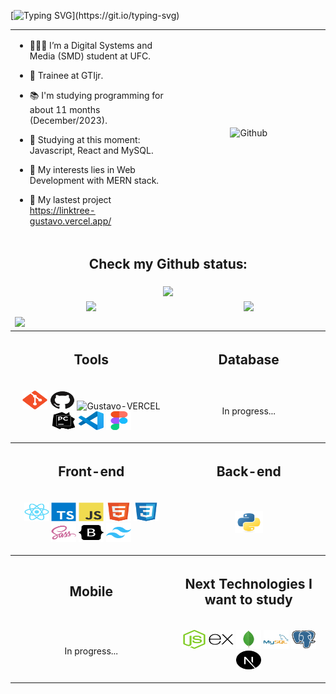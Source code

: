 [![Typing SVG](https://readme-typing-svg.herokuapp.com/?color=00AEFF&size=52&center=true&vCenter=true&height=100&width=1000&lines=HELLO!👋;My+name+is+Gustavo;I'm+18+years+old;)](https://git.io/typing-svg)

<table>
  <tr>
    <td> 

-  👨🏽‍💻 I’m a Digital Systems and Media (SMD) student at UFC.
-  💜 Trainee at GTIjr.
-  📚 I'm studying programming for about 11 months (December/2023).
-  📖 Studying at this moment: Javascript, React and MySQL.
-  🤔 My interests lies in Web Development with MERN stack.
-  🔎 My lastest project https://linktree-gustavo.vercel.app/

 
    </td>
    <td align="center">
      <img width="200%" alt="Github" src="https://camo.githubusercontent.com/bb27b9c1df90df738e91a54665d3adb08f60583fad2f266ffbde14508e6dc918/68747470733a2f2f692e70696e696d672e636f6d2f6f726967696e616c732f65342f32362f37302f65343236373032656466383734623138316163656431653266613563366364652e676966" />
    </td>
  </tr>
  
  
  <tr align='center'>
    <td colspan='2'><h2>Check my Github status:</h2></td>
  </tr>
  
  <tr>
    
  </tr>
  
  <tr>
    
  </tr>
  
  <tr align='center'>
    <td colspan='2'>
       <img width="35%" src="https://github-readme-stats.vercel.app/api/top-langs/?username=Gustavonn07&layout=compact&hide_border=true&langs_count=7&theme=algolia"/>
    </td>
<!--      <td>
    <img width="90%" src="https://profile-counter.glitch.me/Gustavonn07/count.svg">
    </td> -->
  </tr>
  
  <tr></tr>
  
  <tr align='center'>
    <td>
      <img height="100%" src="https://github-readme-stats-sigma-five.vercel.app/api?username=Gustavonn07&show_icons=true&include_all_commits=true&count_private=true&hide_border=true&theme=algolia" />
    </td>
    <td>
      <img height="100%" src="https://github-readme-streak-stats.herokuapp.com?user=Gustavonn07&theme=algolia&hide_border=true" />
    </td>
  </tr>
  
  <tr></tr>
  
  <tr>
    <td colspan='2'>
      <img src="https://github-readme-activity-graph.vercel.app/graph?username=Gustavonn07&theme=react-dark&hide_border=true" />
    </td>
  </tr>
  
  <tr align='center'>
    <th>
      <h2>Tools</h2>
    </th>
    <th>
      <h2>Database</h2>
    </th>
  </tr>
  
  <tr align='center' height='100px'>
    <td>
      <img alt="Gustavo-GIT" height="30" width="40" src="https://raw.githubusercontent.com/devicons/devicon/master/icons/git/git-original.svg">
      <img alt="Gustavo-GITHUB" height="30" width="40" src="https://raw.githubusercontent.com/devicons/devicon/master/icons/github/github-original.svg">
      <img alt="Gustavo-VERCEL" height="30" width="30" src="https://flow-public.nimbuspop.com/flow-apps/vercel.png">
<!--       <img alt="Gustavo-WINDOWS" height="30" width="40" src="https://raw.githubusercontent.com/devicons/devicon/master/icons/windows8/windows8-original.svg"> -->
      <img alt="Gustavo-PYCHARM" height="30" width="40" src="https://raw.githubusercontent.com/devicons/devicon/master/icons/pycharm/pycharm-plain.svg">
      <img alt="Gustavo-VSCODE" height="30" width="40" src="https://raw.githubusercontent.com/devicons/devicon/master/icons/vscode/vscode-original.svg">
<!--       <img alt="Gustavo-PROCESSING" height="30" width="40" src="https://raw.githubusercontent.com/devicons/devicon/master/icons/processing/processing-original.svg"> -->
<!--       <img alt="Gustavo-NPM" height="30" width="40" src="https://raw.githubusercontent.com/devicons/devicon/master/icons/npm/npm-original-wordmark.svg"> -->
<!--       <img alt="Gustavo-PHOTOPEA" height="30" width="30" src="https://i.pinimg.com/originals/d5/77/24/d57724c24f2133b292e992aa17c38e56.png"> -->
      <img alt="Gustavo-FIGMA" height="30" width="40" src="https://raw.githubusercontent.com/devicons/devicon/master/icons/figma/figma-original.svg">
    </td>
    <td>
      In progress...     
    </td>
  </tr>
  
  <tr align='center'>
    <th>
      <h2>Front-end</h2>
    </th>
    <th>
      <h2>Back-end</h2>
    </th>
  </tr>
  
  <tr align='center' height='100px'>
    <td width='600px'>
<!--       <img alt="Gustavo-BABEL" height="30" width="40" src="https://raw.githubusercontent.com/devicons/devicon/master/icons/babel/babel-original.svg">
      <img alt="Gustavo-WEBPACK" height="30" width="40" src="https://raw.githubusercontent.com/devicons/devicon/master/icons/webpack/webpack-original.svg"> -->
      <img alt="Gustavo-REACTJS" height="30" width="40" src="https://raw.githubusercontent.com/devicons/devicon/master/icons/react/react-original.svg">
      <img alt="Gustavo-TYPESCRIPT" height="30" width="40" src="https://raw.githubusercontent.com/devicons/devicon/master/icons/typescript/typescript-original.svg">
      <img alt="Gustavo-JS" height="30" width="40" src="https://raw.githubusercontent.com/devicons/devicon/master/icons/javascript/javascript-original.svg">
      <img alt="Gustavo-HTML" height="30" width="40" src="https://raw.githubusercontent.com/devicons/devicon/master/icons/html5/html5-original.svg">
      <img alt="Gustavo-CSS" height="30" width="40" src="https://raw.githubusercontent.com/devicons/devicon/master/icons/css3/css3-original.svg">
      <img alt="Gustavo-SASS" height="30" width="40" src="https://raw.githubusercontent.com/devicons/devicon/master/icons/sass/sass-original.svg">
      <img alt="Gustavo-BOOTSTRAP" height="30" width="40" src="https://raw.githubusercontent.com/devicons/devicon/master/icons/bootstrap/bootstrap-plain.svg">
      <img alt="Gustavo-TAILWIND" height="30" width="40" src="https://raw.githubusercontent.com/devicons/devicon/master/icons/tailwindcss/tailwindcss-plain.svg">
    </td>
    <td width='600px'>
      <img alt="Gustavo-PYTHON" height="35" width="45" src="https://raw.githubusercontent.com/devicons/devicon/master/icons/python/python-original.svg">
    </td>
  </tr>
  
  <tr align='center'>
    <th>
      <h2>Mobile</h2>
    </th>
    <th colspan='2'>
      <h2>Next Technologies I want to study</h2>
    </th> 
  </tr>
  
  <tr align='center' height='100px'>
    <td>
      In progress...
    </td>
    <td>
      <img alt="Gustavo-NODEJS" height="30" width="40" src="https://raw.githubusercontent.com/devicons/devicon/master/icons/nodejs/nodejs-original.svg">
      <img alt="Gustavo-EXPRESS" height="30" width="40" src="https://raw.githubusercontent.com/devicons/devicon/master/icons/express/express-original.svg">
      <img alt="Gustavo-MONGODB" height="30" width="40" src="https://raw.githubusercontent.com/devicons/devicon/master/icons/mongodb/mongodb-original.svg">
<!--       <img alt="Gustavo-P5" height="30" width="30" src="https://miro.medium.com/v2/resize:fit:300/1*h9G7gjWQeQVwqkbhHVvOQg.png"> -->
      <img alt="Gustavo-MYSQL" height="30" width="40" src="https://raw.githubusercontent.com/devicons/devicon/master/icons/mysql/mysql-original-wordmark.svg">
      <img alt="Gustavo-POSTGRESQL" height="30" width="40" src="https://raw.githubusercontent.com/devicons/devicon/master/icons/postgresql/postgresql-original.svg">
      <img alt="Gustavo-NEXTJS" height="30" width="40" src="https://raw.githubusercontent.com/devicons/devicon/master/icons/nextjs/nextjs-original.svg">
<!--       <img alt="Gustavo-JAVA" height="30" width="40" src="https://raw.githubusercontent.com/devicons/devicon/master/icons/java/java-original.svg"> -->
    </td>
  </tr>
</table>
